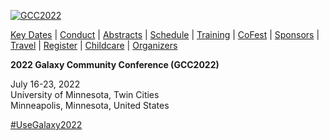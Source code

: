 <div class="center">
  <a href='/events/gcc2022/'>
    <div class="img-sizer trim-p">

![GCC2022](/images/events/gcc2022/umn-river-aerial-wide.jpg)

  </div>
  </a>
  <div class="linkbox-horizontal trim-p">

[Key Dates](/events/gcc2022/key-dates/) |
[Conduct](/events/gcc2022/conduct/) |
[Abstracts](/events/gcc2022/abstracts/) |
[Schedule](/events/gcc2022/schedule) |
[Training](/events/gcc2022/training/) |
[CoFest](/events/gcc2022/cofest/) |
[Sponsors](/events/gcc2022/sponsors/) |
[Travel](/events/gcc2022/travel/) |
[Register](/events/gcc2022/register) |
[Childcare](/events/gcc2022/childcare/) |
[Organizers](/events/gcc2022/organizers/)

  </div>

<div class="h1 text-center">

**2022 Galaxy Community Conference (GCC2022)**

</div>

<div class="h3 text-center">

July 16-23, 2022<br />
University of Minnesota, Twin Cities <br />
Minneapolis, Minnesota, United States

</div>

<div class="h4 trim-p">

[#UseGalaxy2022](https://twitter.com/hashtag/UseGalaxy2022)

<br />
</div>
</div>
